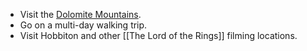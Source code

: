 - Visit the [Dolomite Mountains](https://en.wikipedia.org/wiki/Dolomites).
- Go on a multi-day walking trip.
- Visit Hobbiton and other [[The Lord of the Rings]] filming locations.
